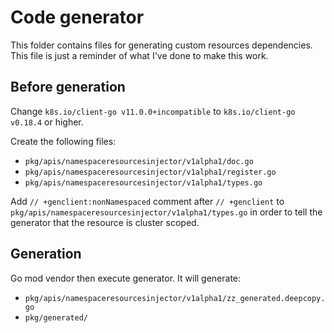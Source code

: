 # Code generator

This folder contains files for generating custom resources dependencies.
This file is just a reminder of what I've done to make this work.

## Before generation

Change `k8s.io/client-go v11.0.0+incompatible` to `k8s.io/client-go v0.18.4` or higher.

Create the following files:

- `pkg/apis/namespaceresourcesinjector/v1alpha1/doc.go`
- `pkg/apis/namespaceresourcesinjector/v1alpha1/register.go`
- `pkg/apis/namespaceresourcesinjector/v1alpha1/types.go`

Add `// +genclient:nonNamespaced` comment after `// +genclient` to `pkg/apis/namespaceresourcesinjector/v1alpha1/types.go` in order to tell the generator that the resource is cluster scoped.

## Generation

Go mod vendor then execute generator. It will generate:

- `pkg/apis/namespaceresourcesinjector/v1alpha1/zz_generated.deepcopy.go`
- `pkg/generated/`
